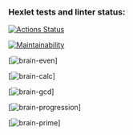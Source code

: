### Hexlet tests and linter status:
[![Actions Status](https://github.com/xmypride/python-project-49/workflows/hexlet-check/badge.svg)](https://github.com/xmypride/python-project-49/actions)

[![Maintainability](https://api.codeclimate.com/v1/badges/8f1c0374d8808c85cb9a/maintainability)](https://codeclimate.com/github/xmypride/python-project-49/maintainability)

[![brain-even](https://asciinema.org/a/562450)]

[![brain-calc](https://asciinema.org/a/562607)]

[![brain-gcd](https://asciinema.org/a/562612)]

[![brain-progression](https://asciinema.org/a/562627)]

[![brain-prime](https://asciinema.org/a/562631)]
